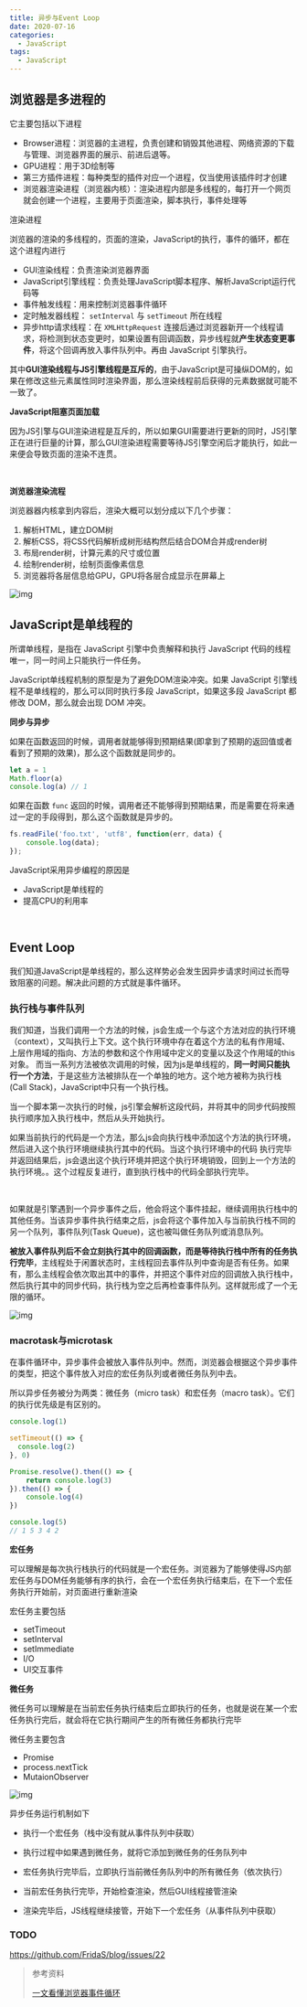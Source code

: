 ```yaml
---
title: 异步与Event Loop
date: 2020-07-16
categories:
  - JavaScript
tags:
  - JavaScript
---
```


## 浏览器是多进程的

它主要包括以下进程

- Browser进程：浏览器的主进程，负责创建和销毁其他进程、网络资源的下载与管理、浏览器界面的展示、前进后退等。
- GPU进程：用于3D绘制等
- 第三方插件进程：每种类型的插件对应一个进程，仅当使用该插件时才创建
- 浏览器渲染进程（浏览器内核）：渲染进程内部是多线程的，每打开一个网页就会创建一个进程，主要用于页面渲染，脚本执行，事件处理等



渲染进程

浏览器的渲染的多线程的，页面的渲染，JavaScript的执行，事件的循环，都在这个进程内进行

- GUI渲染线程：负责渲染浏览器界面
- JavaScript引擎线程：负责处理JavaScript脚本程序、解析JavaScript运行代码等
- 事件触发线程：用来控制浏览器事件循环
- 定时触发器线程： `setInterval` 与 `setTimeout` 所在线程
- 异步http请求线程：在 `XMLHttpRequest` 连接后通过浏览器新开一个线程请求，将检测到状态变更时，如果设置有回调函数，异步线程就**产生状态变更事件**，将这个回调再放入事件队列中。再由 JavaScript 引擎执行。

其中**GUI渲染线程与JS引擎线程是互斥的**，由于JavaScript是可操纵DOM的，如果在修改这些元素属性同时渲染界面，那么渲染线程前后获得的元素数据就可能不一致了。

**JavaScript阻塞页面加载**

因为JS引擎与GUI渲染进程是互斥的，所以如果GUI需要进行更新的同时，JS引擎正在进行巨量的计算，那么GUI渲染进程需要等待JS引擎空闲后才能执行，如此一来便会导致页面的渲染不连贯。

<br/>

**浏览器渲染流程**

浏览器器内核拿到内容后，渲染大概可以划分成以下几个步骤：

1. 解析HTML，建立DOM树
2. 解析CSS，将CSS代码解析成树形结构然后结合DOM合并成render树
3. 布局render树，计算元素的尺寸或位置
4. 绘制render树，绘制页面像素信息
5. 浏览器将各层信息给GPU，GPU将各层合成显示在屏幕上

![img](https://user-gold-cdn.xitu.io/2018/1/22/1611cb18d3a3938b?imageView2/0/w/1280/h/960/format/webp/ignore-error/1)



## JavaScript是单线程的

所谓单线程，是指在 JavaScript 引擎中负责解释和执行 JavaScript 代码的线程唯一，同一时间上只能执行一件任务。

JavaScript单线程机制的原型是为了避免DOM渲染冲突。如果 JavaScript 引擎线程不是单线程的，那么可以同时执行多段 JavaScript，如果这多段 JavaScript 都修改 DOM，那么就会出现 DOM 冲突。



**同步与异步**

如果在函数返回的时候，调用者就能够得到预期结果(即拿到了预期的返回值或者看到了预期的效果)，那么这个函数就是同步的。

```javascript
let a = 1
Math.floor(a)
console.log(a) // 1
```

如果在函数 `func` 返回的时候，调用者还不能够得到预期结果，而是需要在将来通过一定的手段得到，那么这个函数就是异步的。

```javascript
fs.readFile('foo.txt', 'utf8', function(err, data) {
    console.log(data);
});
```

JavaScript采用异步编程的原因是

- JavaScript是单线程的
- 提高CPU的利用率



<br/>

## Event Loop

我们知道JavaScript是单线程的，那么这样势必会发生因异步请求时间过长而导致阻塞的问题。解决此问题的方式就是事件循环。

### 执行栈与事件队列

我们知道，当我们调用一个方法的时候，js会生成一个与这个方法对应的执行环境（context），又叫执行上下文。这个执行环境中存在着这个方法的私有作用域、上层作用域的指向、方法的参数和这个作用域中定义的变量以及这个作用域的this对象。 而当一系列方法被依次调用的时候，因为js是单线程的，**同一时间只能执行一个方法**，于是这些方法被排队在一个单独的地方。这个地方被称为执行栈(Call Stack)，JavaScript中只有一个执行栈。

当一个脚本第一次执行的时候，js引擎会解析这段代码，并将其中的同步代码按照执行顺序加入执行栈中，然后从头开始执行。

如果当前执行的代码是一个方法，那么js会向执行栈中添加这个方法的执行环境，然后进入这个执行环境继续执行其中的代码。当这个执行环境中的代码 执行完毕并返回结果后，js会退出这个执行环境并把这个执行环境销毁，回到上一个方法的执行环境。。这个过程反复进行，直到执行栈中的代码全部执行完毕。

<br/>

如果就是引擎遇到一个异步事件之后，他会将这个事件挂起，继续调用执行栈中的其他任务。当该异步事件执行结束之后，js会将这个事件加入与当前执行栈不同的另一个队列，事件队列(Task Queue)，这也被叫做任务队列或消息队列。

**被放入事件队列后不会立刻执行其中的回调函数，而是等待执行栈中所有的任务执行完毕**，主线程处于闲置状态时，主线程回去事件队列中查询是否有任务。如果有，那么主线程会依次取出其中的事件，并把这个事件对应的回调放入执行栈中，然后执行其中的同步代码，执行栈为空之后再检查事件队列。这样就形成了一个无限的循环。

![img](https://picb.zhimg.com/80/v2-da078fa3eadf3db4bf455904ae06f84b_720w.jpg)



### macrotask与microtask

在事件循环中，异步事件会被放入事件队列中。然而，浏览器会根据这个异步事件的类型，把这个事件放入对应的宏任务队列或者微任务队列中去。

所以异步任务被分为两类：微任务（micro task）和宏任务（macro task）。它们的执行优先级是有区别的。

```javascript
console.log(1)

setTimeout(() => {
  console.log(2)
}, 0)

Promise.resolve().then(() => {
	return console.log(3)
}).then(() => {
	console.log(4)
})

console.log(5)
// 1 5 3 4 2
```



**宏任务**

可以理解是每次执行栈执行的代码就是一个宏任务。浏览器为了能够使得JS内部宏任务与DOM任务能够有序的执行，会在一个宏任务执行结束后，在下一个宏任务执行开始前，对页面进行重新渲染

宏任务主要包括

- setTimeout
- setInterval
- setImmediate
- I/O
- UI交互事件



**微任务**

微任务可以理解是在当前宏任务执行结束后立即执行的任务，也就是说在某一个宏任务执行完后，就会将在它执行期间产生的所有微任务都执行完毕

微任务主要包含

- Promise
- process.nextTick
- MutaionObserver 

![img](https://user-gold-cdn.xitu.io/2019/12/11/16ef33bf10b610d9?imageView2/0/w/1280/h/960/format/webp/ignore-error/1)



异步任务运行机制如下

- 执行一个宏任务（栈中没有就从事件队列中获取）

- 执行过程中如果遇到微任务，就将它添加到微任务的任务队列中

- 宏任务执行完毕后，立即执行当前微任务队列中的所有微任务（依次执行）

- 当前宏任务执行完毕，开始检查渲染，然后GUI线程接管渲染

- 渲染完毕后，JS线程继续接管，开始下一个宏任务（从事件队列中获取）





### TODO

<https://github.com/FridaS/blog/issues/22>



> 参考资料
>
> [一文看懂浏览器事件循环](<https://juejin.im/post/5df071a9518825123e7aef17>)